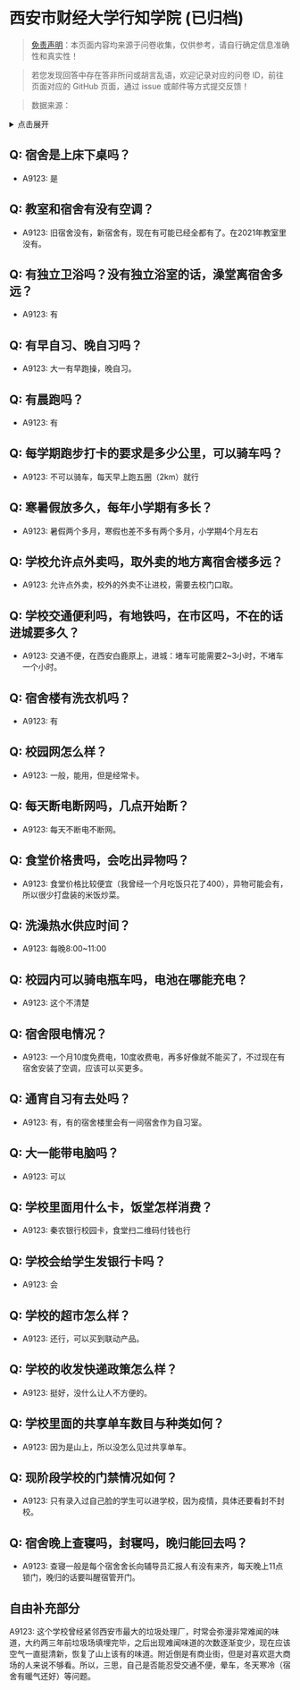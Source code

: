 # 西安市财经大学行知学院 (已归档)

> [免责声明](https://colleges.chat/#_3)：本页面内容均来源于问卷收集，仅供参考，请自行确定信息准确性和真实性！

> 若您发现回答中存在答非所问或胡言乱语，欢迎记录对应的问卷 ID，前往页面对应的 GitHub 页面，通过 issue 或邮件等方式提交反馈！

> 数据来源：

<details><summary>点击展开</summary>
<ul>
<li>A9123: 匿名 (2022 年 06 月)</li>
</ul>
</details>

## Q: 宿舍是上床下桌吗？

- A9123: 是

## Q: 教室和宿舍有没有空调？

- A9123: 旧宿舍没有，新宿舍有，现在有可能已经全都有了。在2021年教室里没有。

## Q: 有独立卫浴吗？没有独立浴室的话，澡堂离宿舍多远？

- A9123: 有

## Q: 有早自习、晚自习吗？

- A9123: 大一有早跑操，晚自习。

## Q: 有晨跑吗？

- A9123: 有

## Q: 每学期跑步打卡的要求是多少公里，可以骑车吗？

- A9123: 不可以骑车，每天早上跑五圈（2km）就行

## Q: 寒暑假放多久，每年小学期有多长？

- A9123: 暑假两个多月，寒假也差不多有两个多月，小学期4个月左右

## Q: 学校允许点外卖吗，取外卖的地方离宿舍楼多远？

- A9123: 允许点外卖，校外的外卖不让进校，需要去校门口取。

## Q: 学校交通便利吗，有地铁吗，在市区吗，不在的话进城要多久？

- A9123: 交通不便，在西安白鹿原上，进城：堵车可能需要2\~3小时，不堵车一个小时。

## Q: 宿舍楼有洗衣机吗？

- A9123: 有

## Q: 校园网怎么样？

- A9123: 一般，能用，但是经常卡。

## Q: 每天断电断网吗，几点开始断？

- A9123: 每天不断电不断网。

## Q: 食堂价格贵吗，会吃出异物吗？

- A9123: 食堂价格比较便宜（我曾经一个月吃饭只花了400），异物可能会有，所以很少打盘装的米饭炒菜。

## Q: 洗澡热水供应时间？

- A9123: 每晚8:00\~11:00

## Q: 校园内可以骑电瓶车吗，电池在哪能充电？

- A9123: 这个不清楚

## Q: 宿舍限电情况？

- A9123: 一个月10度免费电，10度收费电，再多好像就不能买了，不过现在有宿舍安装了空调，应该可以买更多。

## Q: 通宵自习有去处吗？

- A9123: 有，有的宿舍楼里会有一间宿舍作为自习室。

## Q: 大一能带电脑吗？

- A9123: 可以

## Q: 学校里面用什么卡，饭堂怎样消费？

- A9123: 秦农银行校园卡，食堂扫二维码付钱也行

## Q: 学校会给学生发银行卡吗？

- A9123: 会

## Q: 学校的超市怎么样？

- A9123: 还行，可以买到联动产品。

## Q: 学校的收发快递政策怎么样？

- A9123: 挺好，没什么让人不方便的。

## Q: 学校里面的共享单车数目与种类如何？

- A9123: 因为是山上，所以没怎么见过共享单车。

## Q: 现阶段学校的门禁情况如何？

- A9123: 只有录入过自己脸的学生可以进学校，因为疫情，具体还要看封不封校。

## Q: 宿舍晚上查寝吗，封寝吗，晚归能回去吗？

- A9123: 查寝一般是每个宿舍舍长向辅导员汇报人有没有来齐，每天晚上11点锁门，晚归的话要叫醒宿管开门。

## 自由补充部分

A9123: 这个学校曾经紧邻西安市最大的垃圾处理厂，时常会弥漫非常难闻的味道，大约两三年前垃圾场填埋完毕，之后出现难闻味道的次数逐渐变少，现在应该空气一直挺清新，恢复了山上该有的味道。附近倒是有商业街，但是对喜欢逛大商场的人来说不够看。所以，三思，自己是否能忍受交通不便，晕车，冬天寒冷（宿舍有暖气还好）等问题。